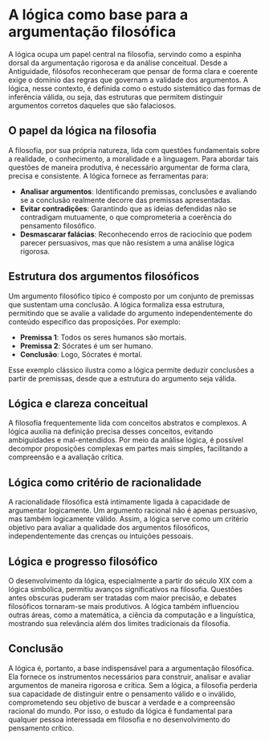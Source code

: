 # A lógica como base para a argumentação filosófica

A lógica ocupa um papel central na filosofia, servindo como a espinha dorsal da argumentação rigorosa e da análise conceitual. Desde a Antiguidade, filósofos reconheceram que pensar de forma clara e coerente exige o domínio das regras que governam a validade dos argumentos. A lógica, nesse contexto, é definida como o estudo sistemático das formas de inferência válida, ou seja, das estruturas que permitem distinguir argumentos corretos daqueles que são falaciosos.

## O papel da lógica na filosofia

A filosofia, por sua própria natureza, lida com questões fundamentais sobre a realidade, o conhecimento, a moralidade e a linguagem. Para abordar tais questões de maneira produtiva, é necessário argumentar de forma clara, precisa e consistente. A lógica fornece as ferramentas para:

- **Analisar argumentos**: Identificando premissas, conclusões e avaliando se a conclusão realmente decorre das premissas apresentadas.
- **Evitar contradições**: Garantindo que as ideias defendidas não se contradigam mutuamente, o que comprometeria a coerência do pensamento filosófico.
- **Desmascarar falácias**: Reconhecendo erros de raciocínio que podem parecer persuasivos, mas que não resistem a uma análise lógica rigorosa.

## Estrutura dos argumentos filosóficos

Um argumento filosófico típico é composto por um conjunto de premissas que sustentam uma conclusão. A lógica formaliza essa estrutura, permitindo que se avalie a validade do argumento independentemente do conteúdo específico das proposições. Por exemplo:

- **Premissa 1**: Todos os seres humanos são mortais.
- **Premissa 2**: Sócrates é um ser humano.
- **Conclusão**: Logo, Sócrates é mortal.

Esse exemplo clássico ilustra como a lógica permite deduzir conclusões a partir de premissas, desde que a estrutura do argumento seja válida.

## Lógica e clareza conceitual

A filosofia frequentemente lida com conceitos abstratos e complexos. A lógica auxilia na definição precisa desses conceitos, evitando ambiguidades e mal-entendidos. Por meio da análise lógica, é possível decompor proposições complexas em partes mais simples, facilitando a compreensão e a avaliação crítica.

## Lógica como critério de racionalidade

A racionalidade filosófica está intimamente ligada à capacidade de argumentar logicamente. Um argumento racional não é apenas persuasivo, mas também logicamente válido. Assim, a lógica serve como um critério objetivo para avaliar a qualidade dos argumentos filosóficos, independentemente das crenças ou intuições pessoais.

## Lógica e progresso filosófico

O desenvolvimento da lógica, especialmente a partir do século XIX com a lógica simbólica, permitiu avanços significativos na filosofia. Questões antes obscuras puderam ser tratadas com maior precisão, e debates filosóficos tornaram-se mais produtivos. A lógica também influenciou outras áreas, como a matemática, a ciência da computação e a linguística, mostrando sua relevância além dos limites tradicionais da filosofia.

## Conclusão

A lógica é, portanto, a base indispensável para a argumentação filosófica. Ela fornece os instrumentos necessários para construir, analisar e avaliar argumentos de maneira rigorosa e crítica. Sem a lógica, a filosofia perderia sua capacidade de distinguir entre o pensamento válido e o inválido, comprometendo seu objetivo de buscar a verdade e a compreensão racional do mundo. Por isso, o estudo da lógica é fundamental para qualquer pessoa interessada em filosofia e no desenvolvimento do pensamento crítico.